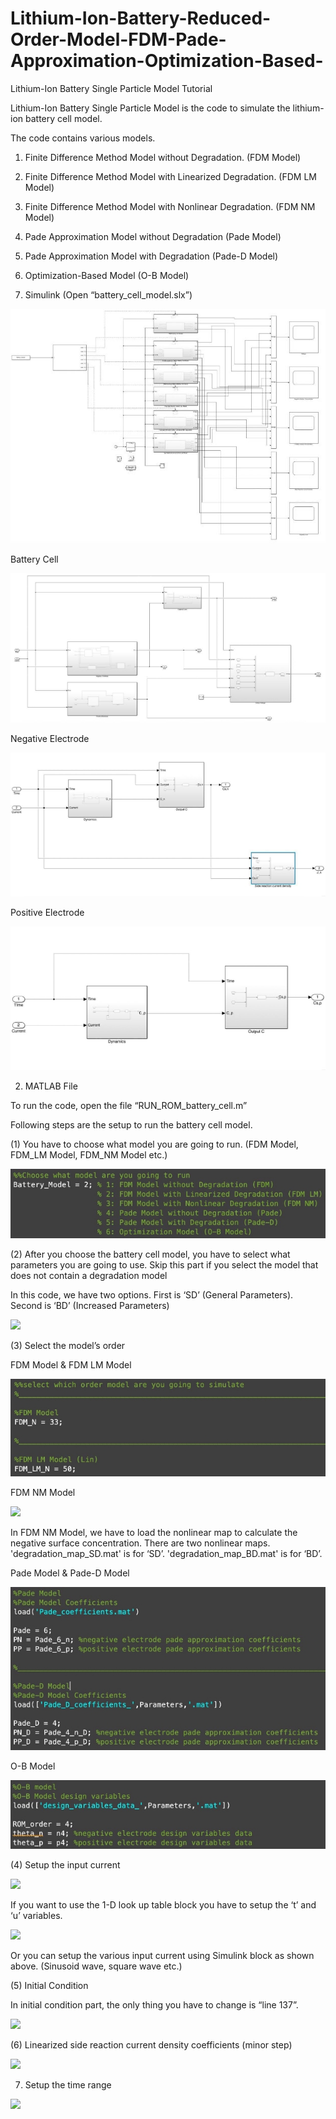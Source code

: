 # Lithium-Ion-Battery-Reduced-Order-Model-FDM-Pade-Approximation-Optimization-Based-

Lithium-Ion Battery Single Particle Model Tutorial 

Lithium-Ion Battery Single Particle Model is the code to simulate the lithium-ion battery cell model.  

The code contains various models. 

1) Finite Difference Method Model without Degradation. (FDM Model) 
2) Finite Difference Method Model with Linearized Degradation. (FDM LM Model) 
3) Finite Difference Method Model with Nonlinear Degradation. (FDM NM Model) 
4) Pade Approximation Model without Degradation (Pade Model) 
5) Pade Approximation Model with Degradation (Pade-D Model) 
6) Optimization-Based Model (O-B Model)


1) Simulink (Open “battery\_cell\_model.slx”) 

![](Aspose.Words.216cfff8-f125-45da-a508-b96c3d48f685.001.jpeg)

Battery Cell  

![](Aspose.Words.216cfff8-f125-45da-a508-b96c3d48f685.002.jpeg)

Negative Electrode 

![](Aspose.Words.216cfff8-f125-45da-a508-b96c3d48f685.003.jpeg)

Positive Electrode

![](Aspose.Words.216cfff8-f125-45da-a508-b96c3d48f685.004.jpeg)

2) MATLAB File 

To run the code, open the file “RUN\_ROM\_battery\_cell.m” 

Following steps are the setup to run the battery cell model. 

(1) You have to choose what model you are going to run. (FDM Model, FDM\_LM Model, FDM\_NM Model etc.) 

![](Aspose.Words.216cfff8-f125-45da-a508-b96c3d48f685.005.jpeg)

(2) After you choose the battery cell model, you have to select what parameters you are going to use. Skip this part if you select the model that does not contain a degradation model 

In this code, we have two options. First is ‘SD’ (General Parameters). Second is ‘BD’ (Increased Parameters) 

![](Aspose.Words.216cfff8-f125-45da-a508-b96c3d48f685.006.png)

(3) Select the model’s order 

FDM Model & FDM LM Model 

![](Aspose.Words.216cfff8-f125-45da-a508-b96c3d48f685.007.jpeg)

FDM NM Model 

![](Aspose.Words.216cfff8-f125-45da-a508-b96c3d48f685.008.png)

In FDM NM Model, we have to load the nonlinear map to calculate the negative surface concentration. There are two nonlinear maps. 'degradation\_map\_SD.mat' is for ‘SD’. 'degradation\_map\_BD.mat' is for ‘BD’. 

Pade Model & Pade-D Model 

![](Aspose.Words.216cfff8-f125-45da-a508-b96c3d48f685.009.jpeg)

O-B Model 

![](Aspose.Words.216cfff8-f125-45da-a508-b96c3d48f685.010.jpeg)

(4) Setup the input current 

![](Aspose.Words.216cfff8-f125-45da-a508-b96c3d48f685.011.png)

If you want to use the 1-D look up table block you have to setup the ‘t’ and ‘u’ variables. 

![](Aspose.Words.216cfff8-f125-45da-a508-b96c3d48f685.012.png)

Or you can setup the various input current using Simulink block as shown above. (Sinusoid wave, square wave etc.) 

(5) Initial Condition 

In initial condition part, the only thing you have to change is “line 137”.  

![](Aspose.Words.216cfff8-f125-45da-a508-b96c3d48f685.013.png)

(6) Linearized side reaction current density coefficients (minor step) 

![](Aspose.Words.216cfff8-f125-45da-a508-b96c3d48f685.014.png)

7) Setup the time range 

![](Aspose.Words.216cfff8-f125-45da-a508-b96c3d48f685.017.png)



